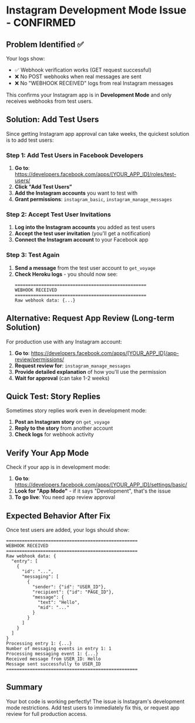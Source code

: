 # Instagram Development Mode Issue - CONFIRMED

## Problem Identified ✅

Your logs show:
- ✅ Webhook verification works (GET request successful)
- ❌ No POST webhooks when real messages are sent
- ❌ No "WEBHOOK RECEIVED" logs from real Instagram messages

This confirms your Instagram app is in **Development Mode** and only receives webhooks from test users.

## Solution: Add Test Users

Since getting Instagram app approval can take weeks, the quickest solution is to add test users:

### Step 1: Add Test Users in Facebook Developers

1. **Go to**: https://developers.facebook.com/apps/[YOUR_APP_ID]/roles/test-users/
2. **Click "Add Test Users"**
3. **Add the Instagram accounts** you want to test with
4. **Grant permissions**: `instagram_basic`, `instagram_manage_messages`

### Step 2: Accept Test User Invitations

1. **Log into the Instagram accounts** you added as test users
2. **Accept the test user invitation** (you'll get a notification)
3. **Connect the Instagram account** to your Facebook app

### Step 3: Test Again

1. **Send a message** from the test user account to `get_voyage`
2. **Check Heroku logs** - you should now see:
   ```
   ==================================================
   WEBHOOK RECEIVED
   ==================================================
   Raw webhook data: {...}
   ```

## Alternative: Request App Review (Long-term Solution)

For production use with any Instagram account:

1. **Go to**: https://developers.facebook.com/apps/[YOUR_APP_ID]/app-review/permissions/
2. **Request review for**: `instagram_manage_messages`
3. **Provide detailed explanation** of how you'll use the permission
4. **Wait for approval** (can take 1-2 weeks)

## Quick Test: Story Replies

Sometimes story replies work even in development mode:

1. **Post an Instagram story** on `get_voyage`
2. **Reply to the story** from another account
3. **Check logs** for webhook activity

## Verify Your App Mode

Check if your app is in development mode:

1. **Go to**: https://developers.facebook.com/apps/[YOUR_APP_ID]/settings/basic/
2. **Look for "App Mode"** - if it says "Development", that's the issue
3. **To go live**: You need app review approval

## Expected Behavior After Fix

Once test users are added, your logs should show:

```
==================================================
WEBHOOK RECEIVED
==================================================
Raw webhook data: {
  "entry": [
    {
      "id": "...",
      "messaging": [
        {
          "sender": {"id": "USER_ID"},
          "recipient": {"id": "PAGE_ID"},
          "message": {
            "text": "Hello",
            "mid": "..."
          }
        }
      ]
    }
  ]
}
Processing entry 1: {...}
Number of messaging events in entry 1: 1
Processing messaging event 1: {...}
Received message from USER_ID: Hello
Message sent successfully to USER_ID
==================================================
```

## Summary

Your bot code is working perfectly! The issue is Instagram's development mode restrictions. Add test users to immediately fix this, or request app review for full production access.
